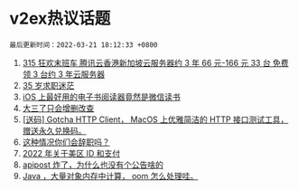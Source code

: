 # v2ex热议话题

`最后更新时间：2022-03-21 18:12:33 +0800`

1. [315 狂欢末班车 腾讯云香港新加坡云服务器约 3 年 66 元-166 元 33 台 免费领 3 台约 3 年云服务器](https://www.v2ex.com/t/841722)
1. [35 岁求职迷茫](https://www.v2ex.com/t/841773)
1. [iOS 上最好用的电子书阅读器竟然是微信读书](https://www.v2ex.com/t/841781)
1. [大三了只会增删改查](https://www.v2ex.com/t/841796)
1. [[送码] Gotcha HTTP Client， MacOS 上优雅简洁的 HTTP 接口测试工具，赠送永久兑换码。](https://www.v2ex.com/t/841834)
1. [这种情况你们会辞职吗？](https://www.v2ex.com/t/841813)
1. [2022 年关于美区 ID 和支付](https://www.v2ex.com/t/841726)
1. [apipost 炸了，为什么也没有个公告啥的](https://www.v2ex.com/t/841775)
1. [Java ，大量对象内存中计算， oom 怎么处理哇。](https://www.v2ex.com/t/841680)

